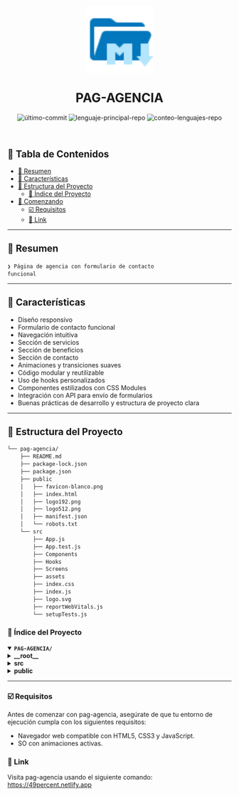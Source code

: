 <p align="center">
    <img src="https://raw.githubusercontent.com/PKief/vscode-material-icon-theme/ec559a9f6bfd399b82bb44393651661b08aaf7ba/icons/folder-markdown-open.svg" align="center" width="30%">
</p>
<p align="center"><h1 align="center">PAG-AGENCIA</h1></p>
<p align="center">
</p>
<p align="center">
    <img src="https://img.shields.io/github/last-commit/fergone03/pag-agencia?style=default&logo=git&logoColor=white&color=223951" alt="último-commit">
    <img src="https://img.shields.io/github/languages/top/fergone03/pag-agencia?style=default&color=223951" alt="lenguaje-principal-repo">
    <img src="https://img.shields.io/github/languages/count/fergone03/pag-agencia?style=default&color=223951" alt="conteo-lenguajes-repo">
</p>
<br>

## 🔗 Tabla de Contenidos

- [📍 Resumen](#-resumen)
- [👾 Características](#-características)
- [📁 Estructura del Proyecto](#-estructura-del-proyecto)
  - [📂 Índice del Proyecto](#-índice-del-proyecto)
- [🚀 Comenzando](#-comenzando)
  - [☑️ Requisitos](#-prerrequisitos)
  - [🤖 Link](#🤖-uso)

---

## 📍 Resumen

<code>❯ Página de agencia con formulario de contacto funcional</code> 

---

## 👾 Características

- Diseño responsivo
- Formulario de contacto funcional
- Navegación intuitiva
- Sección de servicios
- Sección de beneficios
- Sección de contacto
- Animaciones y transiciones suaves
- Código modular y reutilizable
- Uso de hooks personalizados
- Componentes estilizados con CSS Modules
- Integración con API para envío de formularios
- Buenas prácticas de desarrollo y estructura de proyecto clara

---

## 📁 Estructura del Proyecto

```sh
└── pag-agencia/
    ├── README.md
    ├── package-lock.json
    ├── package.json
    ├── public
    │   ├── favicon-blanco.png
    │   ├── index.html
    │   ├── logo192.png
    │   ├── logo512.png
    │   ├── manifest.json
    │   └── robots.txt
    └── src
        ├── App.js
        ├── App.test.js
        ├── Components
        ├── Hooks
        ├── Screens
        ├── assets
        ├── index.css
        ├── index.js
        ├── logo.svg
        ├── reportWebVitals.js
        └── setupTests.js
```


### 📂 Índice del Proyecto
<details open>
    <summary><b><code>PAG-AGENCIA/</code></b></summary>
    <details> <!-- __root__ Submodule -->
        <summary><b>__root__</b></summary>
        <blockquote>
            <table>
            <tr>
                <td><b><a href='https://github.com/fergone03/pag-agencia/blob/master/package-lock.json'>package-lock.json</a></b></td>
                <td><code>Archivo de bloqueo de dependencias</code></td>
            </tr>
            <tr>
                <td><b><a href='https://github.com/fergone03/pag-agencia/blob/master/package.json'>package.json</a></b></td>
                <td><code>Archivo de configuración del proyecto</code></td>
            </tr>
            </table>
        </blockquote>
    </details>
    <details> <!-- src Submodule -->
        <summary><b>src</b></summary>
        <blockquote>
            <table>
            <tr>
                <td><b><a href='https://github.com/fergone03/pag-agencia/blob/master/src/index.css'>index.css</a></b></td>
                <td><code>Estilos globales de la aplicación</code></td>
            </tr>
            <tr>
                <td><b><a href='https://github.com/fergone03/pag-agencia/blob/master/src/App.test.js'>App.test.js</a></b></td>
                <td><code>Pruebas unitarias para App</code></td>
            </tr>
            <tr>
                <td><b><a href='https://github.com/fergone03/pag-agencia/blob/master/src/setupTests.js'>setupTests.js</a></b></td>
                <td><code>Configuración de pruebas</code></td>
            </tr>
            <tr>
                <td><b><a href='https://github.com/fergone03/pag-agencia/blob/master/src/App.js'>App.js</a></b></td>
                <td><code>Componente principal de la aplicación</code></td>
            </tr>
            <tr>
                <td><b><a href='https://github.com/fergone03/pag-agencia/blob/master/src/reportWebVitals.js'>reportWebVitals.js</a></b></td>
                <td><code>Reporte de métricas de rendimiento</code></td>
            </tr>
            <tr>
                <td><b><a href='https://github.com/fergone03/pag-agencia/blob/master/src/index.js'>index.js</a></b></td>
                <td><code>Punto de entrada de la aplicación</code></td>
            </tr>
            </table>
            <details>
                <summary><b>Componentes</b></summary>
                <blockquote>
                    <table>
                    <tr>
                        <td><b><a href='https://github.com/fergone03/pag-agencia/blob/master/src/Components/Step.js'>Step.js</a></b></td>
                        <td><code>Componente de paso</code></td>
                    </tr>
                    <tr>
                        <td><b><a href='https://github.com/fergone03/pag-agencia/blob/master/src/Components/NavBar.js'>NavBar.js</a></b></td>
                        <td><code>Componente de barra de navegación</code></td>
                    </tr>
                    <tr>
                        <td><b><a href='https://github.com/fergone03/pag-agencia/blob/master/src/Components/NavBar.module.css'>NavBar.module.css</a></b></td>
                        <td><code>Estilos para NavBar</code></td>
                    </tr>
                    <tr>
                        <td><b><a href='https://github.com/fergone03/pag-agencia/blob/master/src/Components/Step.module.css'>Step.module.css</a></b></td>
                        <td><code>Estilos para Step</code></td>
                    </tr>
                    </table>
                </blockquote>
            </details>
            <details>
                <summary><b>Hooks</b></summary>
                <blockquote>
                    <table>
                    <tr>
                        <td><b><a href='https://github.com/fergone03/pag-agencia/blob/master/src/Hooks/scrollPosition.js'>scrollPosition.js</a></b></td>
                        <td><code>Hook para posición de scroll</code></td>
                    </tr>
                    </table>
                </blockquote>
            </details>
            <details>
                <summary><b>Pantallas</b></summary>
                <blockquote>
                    <table>
                    <tr>
                        <td><b><a href='https://github.com/fergone03/pag-agencia/blob/master/src/Screens/Home.module.css'>Home.module.css</a></b></td>
                        <td><code>Estilos para Home</code></td>
                    </tr>
                    <tr>
                        <td><b><a href='https://github.com/fergone03/pag-agencia/blob/master/src/Screens/Benefits.js'>Benefits.js</a></b></td>
                        <td><code>Componente de beneficios</code></td>
                    </tr>
                    <tr>
                        <td><b><a href='https://github.com/fergone03/pag-agencia/blob/master/src/Screens/Contact.js'>Contact.js</a></b></td>
                        <td><code>Componente de contacto</code></td>
                    </tr>
                    <tr>
                        <td><b><a href='https://github.com/fergone03/pag-agencia/blob/master/src/Screens/Home.js'>Home.js</a></b></td>
                        <td><code>Componente de inicio</code></td>
                    </tr>
                    <tr>
                        <td><b><a href='https://github.com/fergone03/pag-agencia/blob/master/src/Screens/Services.module.css'>Services.module.css</a></b></td>
                        <td><code>Estilos para Services</code></td>
                    </tr>
                    <tr>
                        <td><b><a href='https://github.com/fergone03/pag-agencia/blob/master/src/Screens/Contact.module.css'>Contact.module.css</a></b></td>
                        <td><code>Estilos para Contact</code></td>
                    </tr>
                    <tr>
                        <td><b><a href='https://github.com/fergone03/pag-agencia/blob/master/src/Screens/HowWeWork.js'>HowWeWork.js</a></b></td>
                        <td><code>Componente de cómo trabajamos</code></td>
                    </tr>
                    <tr>
                        <td><b><a href='https://github.com/fergone03/pag-agencia/blob/master/src/Screens/Services.js'>Services.js</a></b></td>
                        <td><code>Componente de servicios</code></td>
                    </tr>
                    <tr>
                        <td><b><a href='https://github.com/fergone03/pag-agencia/blob/master/src/Screens/HowWeWork.module.css'>HowWeWork.module.css</a></b></td>
                        <td><code>Estilos para HowWeWork</code></td>
                    </tr>
                    <tr>
                        <td><b><a href='https://github.com/fergone03/pag-agencia/blob/master/src/Screens/Benefits.module.css'>Benefits.module.css</a></b></td>
                        <td><code>Estilos para Benefits</code></td>
                    </tr>
                    </table>
                </blockquote>
            </details>
        </blockquote>
    </details>
    <details> <!-- public Submodule -->
        <summary><b>public</b></summary>
        <blockquote>
            <table>
            <tr>
                <td><b><a href='https://github.com/fergone03/pag-agencia/blob/master/public/index.html'>index.html</a></b></td>
                <td><code>Archivo HTML principal</code></td>
            </tr>
            <tr>
                <td><b><a href='https://github.com/fergone03/pag-agencia/blob/master/public/manifest.json'>manifest.json</a></b></td>
                <td><code>Archivo de manifiesto de la aplicación</code></td>
            </tr>
            <tr>
                <td><b><a href='https://github.com/fergone03/pag-agencia/blob/master/public/robots.txt'>robots.txt</a></b></td>
            </tr>
            </table>
        </blockquote>
    </details>
</details>

---

### ☑️ Requisitos

Antes de comenzar con pag-agencia, asegúrate de que tu entorno de ejecución cumpla con los siguientes requisitos:

- Navegador web compatible con HTML5, CSS3 y JavaScript.
- SO con animaciones activas.

### 🤖 Link
Visita pag-agencia usando el siguiente comando:
https://49percent.netlify.app 

